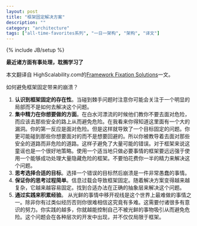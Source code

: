 ```yaml
---
layout: post
title: "框架固定解决方案"
description: ""
category: "architecture"
tags: ["all-time-favorites系列", "一日一架构", "架构", "译文"]
---
```

{% include JB/setup %}

**最近诸方面有事处理，耽搁学习了**

本文翻译自 HighScalability.com的[Framework Fixation Solutions](http://highscalability.com/five-ways-stop-framework-fixation-crashing-your-scaling-strategy)一文。  

如何避免框架固定带来的崩溃？

1. **认识到框架固定的存在性**。当碰到棘手问题时注意你可能会关注于一个明显的局部而不是如何去解决这个问题。  
2. **集中精力在你想要做的方面**。在白水河漂流的时候他们教你不要去面对危险，而应该去那些安全的路上从而避免危险。在我看来你得知道这里面有一个大的漏洞。你的第一反应是面对危险。但是这样就导致了一个目标固定的问题。你更可能碰到那些你想要面对的而不是想要回避的。所以你被教导着去面对那些安全的道路而非危险的道路。这样子避免了大量可能的错误。对于框架来说这童谣也是一个很好地策略。使用一个适当地只做必要事情的框架要远远强于使用一个能够成功处理大量隐藏危险的框架。不要怕花费你一半的精力来解决这个问题。  
3. **思考选择合适的目标**。选择一个错误的目标然后崩溃是一件非常愚蠢的事情。  
4. **保证你的思考过程简单**。信息过载会导致框架固定。随着解决方案变得越来越复杂，它越来越容易固定。找到合适办法在正确的抽象层来解决这个问题。  
5. **通过实践来积累经验**。 从光鲜的事情中移开视线是这个世界上最难做的事情之一。除非你有过类似经历否则你很难相信这究竟有多难。这需要付诸很多有意识的努力。你实践的越多，你就越能控制自己不被光鲜的事物吸引从而避免危险。这个问题会在各种层次的开发中出现，并不仅仅局限于框架。  
